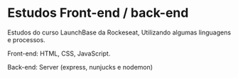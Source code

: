 # Estudos Front-end / back-end
Estudos do curso LaunchBase da Rockeseat,
Utilizando algumas linguagens e processos.

Front-end: HTML, CSS, JavaScript.

Back-end: Server (express, nunjucks e nodemon)